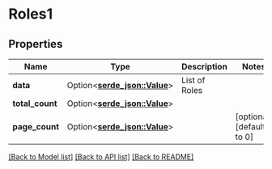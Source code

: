 # Roles1

## Properties

Name | Type | Description | Notes
------------ | ------------- | ------------- | -------------
**data** | Option<[**serde_json::Value**](.md)> | List of Roles | 
**total_count** | Option<[**serde_json::Value**](.md)> |  | 
**page_count** | Option<[**serde_json::Value**](.md)> |  | [optional][default to 0]

[[Back to Model list]](../README.md#documentation-for-models) [[Back to API list]](../README.md#documentation-for-api-endpoints) [[Back to README]](../README.md)


